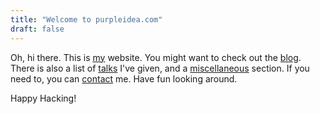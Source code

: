 ```yaml
---
title: "Welcome to purpleidea.com"
draft: false
---
```


Oh, hi there. This is [my](about/) website. You might want to check out the
[blog](blog/). There is also a list of [talks](talks/) I've given, and a
[miscellaneous](misc/) section. If you need to, you can [contact](contact/) me.
Have fun looking around.

Happy Hacking!
